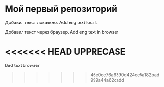 ﻿# Мой первый репозиторий 

Добавил текст локально.
Add eng text local.

Добавил текст через браузер. Add eng text in browser

<<<<<<< HEAD
UPPRECASE
=======
Bad text browser
>>>>>>> 46e0ce76a6390d424ce5a182bad999a44a62cadd
